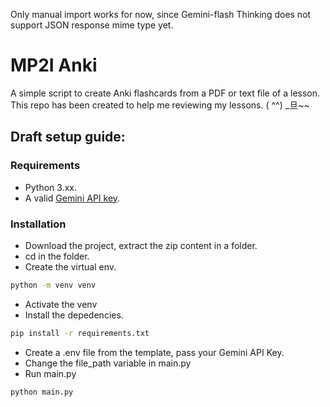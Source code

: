 Only manual import works for now, since Gemini-flash Thinking does not support JSON response mime type yet.

# MP2I Anki
A simple script to create Anki flashcards from a PDF or text file of a lesson.  
This repo has been created to help me reviewing my lessons. ( ^^) _旦~~

## Draft setup guide:

### Requirements
- Python 3.xx.
- A valid [Gemini API key](https://ai.google.dev/gemini-api/docs/api-key).

### Installation
- Download the project, extract the zip content in a folder.
- cd in the folder.
- Create the virtual env.
```bash
python -m venv venv
```
- Activate the venv
- Install the depedencies.
```bash
pip install -r requirements.txt
```
- Create a .env file from the template, pass your Gemini API Key.
- Change the file_path variable in main.py
- Run main.py
```bash 
python main.py
```